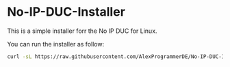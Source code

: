 # No-IP-DUC-Installer
This is a simple installer forr the No IP DUC for Linux.

You can run the installer as follow:

```bash
curl -sL https://raw.githubusercontent.com/AlexProgrammerDE/No-IP-DUC-Installerr/master/install.sh | bash
```
